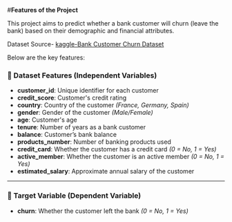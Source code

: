 #**Features of the Project**

This project aims to predict whether a bank customer will churn (leave the bank) based on their demographic and financial attributes.

Dataset Source- [kaggle-Bank Customer Churn Dataset](https://www.kaggle.com/datasets/gauravtopre/bank-customer-churn-dataset)

Below are the key features:

### 📌 Dataset Features (Independent Variables)

- **customer_id**: Unique identifier for each customer
- **credit_score**: Customer's credit rating
- **country**: Country of the customer *(France, Germany, Spain)*
- **gender**: Gender of the customer *(Male/Female)*
- **age**: Customer's age
- **tenure**: Number of years as a bank customer
- **balance**: Customer’s bank balance
- **products_number**: Number of banking products used
- **credit_card**: Whether the customer has a credit card *(0 = No, 1 = Yes)*
- **active_member**: Whether the customer is an active member *(0 = No, 1 = Yes)*
- **estimated_salary**: Approximate annual salary of the customer

---

### 🎯 Target Variable (Dependent Variable)

- **churn**: Whether the customer left the bank *(0 = No, 1 = Yes)*
